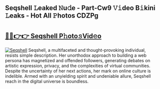 ## Seqshell 𝙻eaked 𝙽u𝚍e - Part-Cw9 𝚅𝚒deo B𝚒kini 𝙻eaks - Hot All 𝙿hotos CDZPg

# <h2><a href="http://ld1m2le.urlbe.top/?page=Seqshell">🔗🔗👉👉 Seqshell P𝚑oto𝚜Vid𝚎o</a></h2>

[![Seqshell](https://i.imgur.com/eBuTRDB.gif)](http://ld1m2le.urlbe.top/?page=Seqshell)
Seqshell, a multifaceted and thought-provoking individual, resists simple description. Her unorthodox approach to building a web persona has magnetized and offended followers, generating debates on artistic expression, privacy, and the complexities of virtual communities. Despite the uncertainty of her next actions, her mark on online culture is indelible. Armed with an unyielding spirit and undeniable allure, Seqshell reach in the digital universe is boundless.
